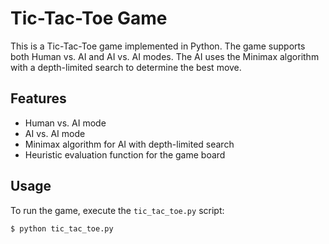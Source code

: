 # Tic-Tac-Toe Game

This is a Tic-Tac-Toe game implemented in Python. The game supports both Human vs. AI and AI vs. AI modes. The AI uses the Minimax algorithm with a depth-limited search to determine the best move.

## Features

- Human vs. AI mode
- AI vs. AI mode
- Minimax algorithm for AI with depth-limited search
- Heuristic evaluation function for the game board

## Usage

To run the game, execute the `tic_tac_toe.py` script:

```sh
$ python tic_tac_toe.py